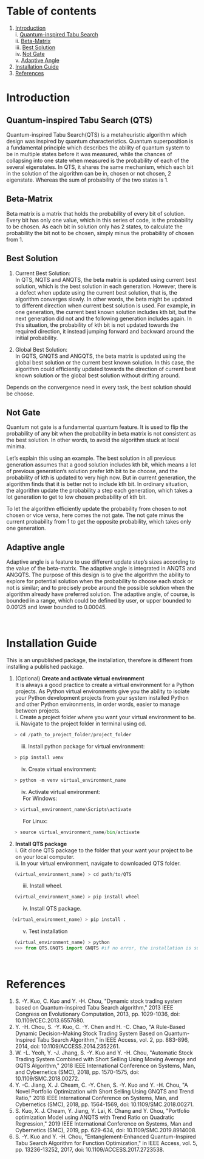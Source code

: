 # Table of contents
1. [Introduction](#introduction)
   <br>i. [Quantum-inspired Tabu Search](#quantum-inspired-tabu-search-qts) 
   <br>ii. [Beta-Matrix](#beta-matrix)
   <br>iii. [Best Solution](#best-solution)
   <br>iv. [Not Gate](#not-gate)
   <br>v. [Adaptive Angle](#adaptive-angle)
2. [Installation Guide](#installation-guide)
3. [References](#references)

# Introduction
## Quantum-inspired Tabu Search (QTS)

Quantum-inspired Tabu Search(QTS) is a metaheuristic algorithm which design was inspired by quantum characteristics. Quantum superposition is a fundamental principle which describes the ability of quantum system to be in multiple states before it was measured, while the chances of collapsing into one state when measured is the probability of each of the several eigenstates. In QTS, it shares the same mechanism, which each bit in the solution of the algorithm can be in, chosen or not chosen, 2 eigenstate. Whereas the sum of probability of the two states is 1.

## Beta-Matrix

Beta matrix is a matrix that holds the probability of every bit of solution. Every bit has only one value, which in this series of code, is the probability to be chosen. As each bit in solution only has 2 states, to calculate the probability the bit not to be chosen, simply minus the probability of chosen from 1.

## Best Solution

1. Current Best Solution: <br>
   In QTS, NQTS and ANQTS, the beta matrix is updated using current best solution, which is the best solution in each generation. However, there is a defect when update using the current best solution, that is, the algorithm converges slowly. In other words, the beta might be updated to different direction when current best solution is used. For example, in one generation, the current best known solution includes kth bit, but the next generation did not and the following generation includes again. In this situation, the probability of kth bit is not updated towards the required direction, it instead jumping forward and backward around the initial probability.
   
2. Global Best Solution: <br>
   In GQTS, GNQTS and ANGQTS, the beta matrix is updated using the global best solution or the current best known solution. In this case, the algorithm could efficiently updated towards the direction of current best known solution or the global best solution without drifting around.

Depends on the convergence need in every task, the best solution should be choose.

## Not Gate
Quantum not gate is a fundamental quantum feature. It is used to flip the probability of any bit when the probability in beta matrix is not consistent as the best solution. In other words, to avoid the algorithm stuck at local minima. 

Let’s explain this using an example. The best solution in all previous generation assumes that a good solution includes kth bit, which means a lot of previous generation’s solution prefer kth bit to be choose, and the probability of kth is updated to very high now. But in current generation, the algorithm finds that it is better not to include kth bit. In ordinary situation, the algorithm update the probability a step each generation, which takes a lot generation to get to low chosen probability of kth bit. 

To let the algorithm efficiently update the probability from chosen to not chosen or vice versa, here comes the not gate. The not gate minus the current probability from 1 to get the opposite probability, which takes only one generation.

## Adaptive angle
Adaptive angle is a feature to use different update step’s sizes according to the value of the beta-matrix. The adaptive angle is integrated in ANQTS and ANGQTS. The purpose of this design is to give the algorithm the ability to explore for potential solution when the probability to choose each stock or not is similar; and to precisely probe around the possible solution when the algorithm already have preferred solution. The adaptive angle, of course, is bounded in a range, which could be defined by user, or upper bounded to 0.00125 and lower bounded to 0.00045.

<br>

# Installation Guide
This is an unpublished package, the installation, therefore is different from installing a published package.

1. (Optional) **Create and activate virtual environment** <br>
It is always a good practice to create a virtual environment for a Python projects. As Python virtual environments give you the ability to isolate your Python development projects from your system installed Python and other Python environments, in order words, easier to manage between projects.  <br>
i. Create a project folder where you want your virtual environment to be. <br>
ii. Navigate to the project folder in terminal using cd.
```python
   > cd /path_to_project_folder/project_folder
```
&nbsp;&nbsp;&nbsp;&nbsp;&nbsp;&nbsp;&nbsp;&nbsp;&nbsp;&nbsp;iii. Install python package for virtual environment: <br>
 ```python
    > pip install venv
```
&nbsp;&nbsp;&nbsp;&nbsp;&nbsp;&nbsp;&nbsp;&nbsp;&nbsp;&nbsp;iv. Create virtual environment: <br>
```python
   > python -m venv virtual_environment_name
```
&nbsp;&nbsp;&nbsp;&nbsp;&nbsp;&nbsp;&nbsp;&nbsp;&nbsp;&nbsp;iv. Activate virtual environment:<br>
&nbsp;&nbsp;&nbsp;&nbsp;&nbsp;&nbsp;&nbsp;&nbsp;&nbsp;&nbsp; For Windows:
```python
   > virtual_environment_name\Scripts\activate
```
&nbsp;&nbsp;&nbsp;&nbsp;&nbsp;&nbsp;&nbsp;&nbsp;&nbsp;&nbsp; For Linux:
```python
   > source virtual_environment_name/bin/activate
```
2. **Install QTS package** <br>
i. Git clone QTS package to the folder that your want your project to be on your local computer. <br>
ii. In your virtual environment, navigate to downloaded QTS folder.
```python
   (virtual_environment_name) > cd path/to/QTS
```
&nbsp;&nbsp;&nbsp;&nbsp;&nbsp;&nbsp;&nbsp;&nbsp;&nbsp;&nbsp; iii. Install wheel.
```python
   (virtual_environment_name) > pip install wheel
```
&nbsp;&nbsp;&nbsp;&nbsp;&nbsp;&nbsp;&nbsp;&nbsp;&nbsp;&nbsp; iv. Install QTS package.
```python
  (virtual_environment_name) > pip install .
```
&nbsp;&nbsp;&nbsp;&nbsp;&nbsp;&nbsp;&nbsp;&nbsp;&nbsp;&nbsp; v. Test installation
```python
   (virtual_environment_name) > python
   >>> from QTS.GNQTS import GNQTS #if no error, the installation is successful
```
<br>

# References
1. S. -Y. Kuo, C. Kuo and Y. -H. Chou, "Dynamic stock trading system based on Quantum-inspired Tabu Search algorithm," 2013 IEEE Congress on Evolutionary Computation, 2013, pp. 1029-1036, doi: 10.1109/CEC.2013.6557680.
2. Y. -H. Chou, S. -Y. Kuo, C. -Y. Chen and H. -C. Chao, "A Rule-Based Dynamic Decision-Making Stock Trading System Based on Quantum-Inspired Tabu Search Algorithm," in IEEE Access, vol. 2, pp. 883-896, 2014, doi: 10.1109/ACCESS.2014.2352261.
3. W. -L. Yeoh, Y. -J. Jhang, S. -Y. Kuo and Y. -H. Chou, "Automatic Stock Trading System Combined with Short Selling Using Moving Average and GQTS Algorithm," 2018 IEEE International Conference on Systems, Man, and Cybernetics (SMC), 2018, pp. 1570-1575, doi: 10.1109/SMC.2018.00272.
4. Y. -C. Jiang, X. J. Cheam, C. -Y. Chen, S. -Y. Kuo and Y. -H. Chou, "A Novel Portfolio Optimization with Short Selling Using GNQTS and Trend Ratio," 2018 IEEE International Conference on Systems, Man, and Cybernetics (SMC), 2018, pp. 1564-1569, doi: 10.1109/SMC.2018.00271.
5. S. Kuo, X. J. Cheam, Y. Jiang, Y. Lai, K. Chang and Y. Chou, "Portfolio optimization Model using ANQTS with Trend Ratio on Quadratic Regression," 2019 IEEE International Conference on Systems, Man and Cybernetics (SMC), 2019, pp. 629-634, doi: 10.1109/SMC.2019.8914008.
6. S. -Y. Kuo and Y. -H. Chou, "Entanglement-Enhanced Quantum-Inspired Tabu Search Algorithm for Function Optimization," in IEEE Access, vol. 5, pp. 13236-13252, 2017, doi: 10.1109/ACCESS.2017.2723538.